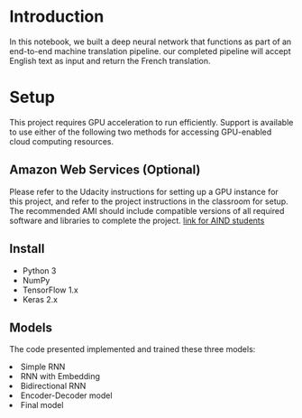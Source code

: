 # Introduction
In this notebook, we built a deep neural network that functions as part of an end-to-end machine translation pipeline. our completed pipeline will accept English text as input and return the French translation.

# Setup

This project requires GPU acceleration to run efficiently. Support is available to use either of the following two methods for accessing GPU-enabled cloud computing resources.


## Amazon Web Services (Optional)

Please refer to the Udacity instructions for setting up a GPU instance for this project, and refer to the project instructions in the classroom for setup. The recommended AMI should include compatible versions of all required software and libraries to complete the project. [link for AIND students](https://classroom.udacity.com/nanodegrees/nd889/parts/16cf5df5-73f0-4afa-93a9-de5974257236/modules/53b2a19e-4e29-4ae7-aaf2-33d195dbdeba/lessons/2df3b94c-4f09-476a-8397-e8841b147f84/project)

## Install
- Python 3
- NumPy
- TensorFlow 1.x
- Keras 2.x



## Models
The code presented implemented and trained these three models:

<li>Simple RNN
<li>RNN with Embedding
<li>Bidirectional RNN
<li>Encoder-Decoder model
<li>Final model
